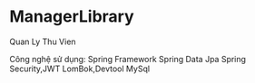 # ManagerLibrary
Quan Ly Thu Vien

Công nghệ sử dụng: Spring Framework
                   Spring Data Jpa
                   Spring Security,JWT
                   LomBok,Devtool
                   MySql 
